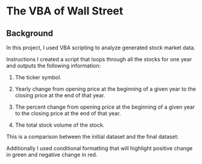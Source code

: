 # The VBA of Wall Street

## Background
 In this project, I used VBA scripting to analyze generated stock market data.


Instructions
I created a script that loops through all the stocks for one year and outputs the following information:


1. The ticker symbol.


2. Yearly change from opening price at the beginning of a given year to the closing price at the end of that year.


3. The percent change from opening price at the beginning of a given year to the closing price at the end of that year.


4. The total stock volume of the stock.

This is a comparison between the initial dataset and the final dataset:

Additionally I used conditional formatting that will highlight positive change in green and negative change in red.


